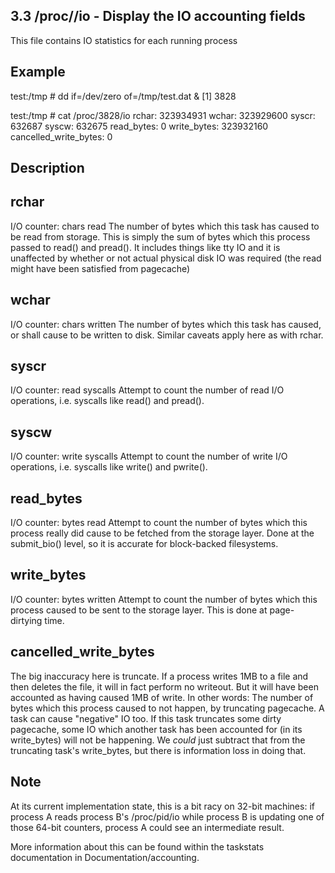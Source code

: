 3.3  /proc/<pid>/io - Display the IO accounting fields
-------------------------------------------------------

This file contains IO statistics for each running process

Example
-------

test:/tmp # dd if=/dev/zero of=/tmp/test.dat &
[1] 3828

test:/tmp # cat /proc/3828/io
rchar: 323934931
wchar: 323929600
syscr: 632687
syscw: 632675
read_bytes: 0
write_bytes: 323932160
cancelled_write_bytes: 0


Description
-----------

rchar
-----

I/O counter: chars read
The number of bytes which this task has caused to be read from storage. This
is simply the sum of bytes which this process passed to read() and pread().
It includes things like tty IO and it is unaffected by whether or not actual
physical disk IO was required (the read might have been satisfied from
pagecache)


wchar
-----

I/O counter: chars written
The number of bytes which this task has caused, or shall cause to be written
to disk. Similar caveats apply here as with rchar.


syscr
-----

I/O counter: read syscalls
Attempt to count the number of read I/O operations, i.e. syscalls like read()
and pread().


syscw
-----

I/O counter: write syscalls
Attempt to count the number of write I/O operations, i.e. syscalls like
write() and pwrite().


read_bytes
----------

I/O counter: bytes read
Attempt to count the number of bytes which this process really did cause to
be fetched from the storage layer. Done at the submit_bio() level, so it is
accurate for block-backed filesystems. <please add status regarding NFS and
CIFS at a later time>


write_bytes
-----------

I/O counter: bytes written
Attempt to count the number of bytes which this process caused to be sent to
the storage layer. This is done at page-dirtying time.


cancelled_write_bytes
---------------------

The big inaccuracy here is truncate. If a process writes 1MB to a file and
then deletes the file, it will in fact perform no writeout. But it will have
been accounted as having caused 1MB of write.
In other words: The number of bytes which this process caused to not happen,
by truncating pagecache. A task can cause "negative" IO too. If this task
truncates some dirty pagecache, some IO which another task has been accounted
for (in its write_bytes) will not be happening. We _could_ just subtract that
from the truncating task's write_bytes, but there is information loss in doing
that.


Note
----

At its current implementation state, this is a bit racy on 32-bit machines: if
process A reads process B's /proc/pid/io while process B is updating one of
those 64-bit counters, process A could see an intermediate result.


More information about this can be found within the taskstats documentation in
Documentation/accounting.